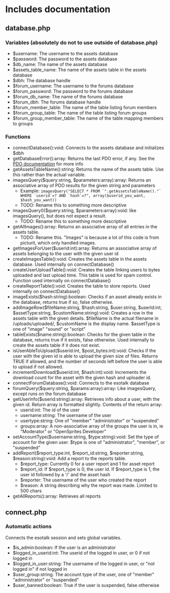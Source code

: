 # Includes documentation #
## database.php ##
### Variables (absolutely do not to use outside of database.php) ###
 - $username: The username to the assets database
 - $password: The password to the assets database
 - $db_name: The name of the assets database
 - $assets_table_name: The name of the assets table in the assets database
 - $dbh: The database handle
 - $forum_username: The username to the forums database
 - $forum_password: The password to the forums database
 - $forum_db_name: The name of the forums database
 - $forum_dbh: The forums database handle
 - $forum_member_table: The name of the table listing forum members
 - $forum_group_table: The name of the table listing forum groups
 - $forum_group_member_table: The name of the table mapping members to groups

### Functions ###
 - connectDatabase():void: Connects to the assets database and initializes $dbh
 - getDatabaseError():array: Returns the last PDO error, if any. See the [PDO documentation](http://php.net/manual/en/pdo.errorinfo.php) for more info
 - getAssetsTableName():string: Returns the name of the assets table. Use this rather than the actual variable.
 - imagesQuery($query:string, $parameters:array):array: Returns an associative array of PDO results for the given string and parameters
   - Example: ```imagesQuery("SELECT * FROM `".getAssetsTableName()."` WHERE `userid`=? AND `hash`=?", array($userid_you_want, $hash_you_want))```
   - TODO: Rename this to something more descriptive
 - imagesQuery0($query:string, $parameters:array):void: like imagesQuery(), but does not expect a result.
   - TODO: Rename this to something more descriptive
 - getAllImages():array: Returns an associative array of all entries in the assets table.
   - TODO: Rename this. "Images" is because a lot of this code is from picturit, which only handled images.
 - getImagesForUser($userid:int):array: Returns an associative array of assets belonging to the user with the given user id
 - createImagesTable():void: Creates the assets table in the assets database. Used internally on connectDatabase()
 - createUserUploadTable():void: Creates the table linking users to bytes uploaded and last upload time. This table is used for spam control. Function used internally on connectDatabase()
 - createReportTable():void: Creates the table to store reports. Used internally on connectDatabase()
 - imageExists($hash:string):boolean: Checks if an asset already exists in the database, returns true if so, false otherwise.
 - addImageRow($fileName:string, $hash:string, $user:string, $userId:int, $assetType:string, $customName:string):void: Creates a row in the assets table with the given details. $fileName is the actual filename in /uploads/uploaded/, $customName is the display name. $assetType is one of "image" "sound" or "script"
 - tableExists($name:string):boolean: Checks for the given table in the database, returns true if it exists, false otherwise. Used internally to create the assets table if it does not exist.
 - isUserAbleToUpload($userid:int, $post_bytes:int):void: Checks if the user with the given id is able to upload the given size of files. Returns TRUE if allowed, and the number of seconds left before the user is able to upload if not allowed.
 - incrementDownload($userid:int, $hash:int):void: Increments the download count for the asset with the given hash and uploader id.
 - connectForumDatabase():void: Connects to the esotalk database
 - forumQuery($query:string, $params:array):array: Like imagesQuery, except runs on the forum database
 - getUserInfo($userid:string):array: Retrieves info about a user, with the given id. Return array is formatted slightly. Contents of the return array:
   - userid:int: The id of the user
   - username:string: The username of the user
   - usertype:string: One of "member" "administrator" or "suspended"
   - groups:array: A non-associative array of the groups the user is in, ie "Moderator" or "OpenSprites Developer"
 - setAccountType($username:string, $type:string):void: Set the type of account for the given user. $type is one of "administrator", "member", or "suspended"
 - addReport($report_type:int, $report_id:string, $reporter:string, $reason:string):void: Add a report to the reports table.
   - $report_type: Currently 0 for a user report and 1 for asset report
   - $report_id: If $report_type is 0, the user id. If $report_type is 1, the user id followed by a '/' and the asset hash
   - $reporter: The username of the user who created the report
   - $reason: A string describing why the report was made. Limited to 500 chars
 - getAllReports():array: Retrieves all reports

## connect.php ##
### Automatic actions ###
Connects the esotalk session and sets global variables.
 - $is_admin:boolean: If the user is an administrator
 - $logged_in_userid:int: The userid of the logged in user, or 0 if not logged in
 - $logged_in_user:string: The username of the logged in user, or "not logged in" if not logged in
 - $user_group:string: The account type of the user, one of "member" "administrator" or "suspended"
 - $user_banned:boolean: True if the user is suspended, false otherwise
